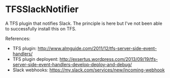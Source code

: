 TFSSlackNotifier
================

A TFS plugin that notifies Slack. The principle is here but I've not been able to successfully install this on TFS.

References:

* TFS plugin: http://www.almguide.com/2011/12/tfs-server-side-event-handlers/
* TFS plugin deployent: http://exsertus.wordpress.com/2013/09/19/tfs-server-side-event-handlers-develop-deploy-and-debug/
* Slack webhooks: https://my.slack.com/services/new/incoming-webhook
